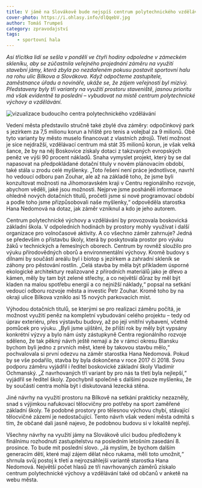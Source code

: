 ```yaml
---
title: V jámě na Slovákově bude nejspíš centrum polytechnického vzdělávání
cover-photo: https://i.ohlasy.info/dlQqebV.jpg
author: Tomáš Trumpeš
category: zpravodajství
tags:
    - sportovní hala
---
```


*Asi třicítka lidí se sešla v pondělí ve čtyři hodiny odpoledne v zámeckém skleníku, aby se zúčastnila veřejného projednání záměru na využití stavební jámy, která zbyla po nezdařeném pokusu postavit sportovní halu na rohu ulic Bílkova a Slovákova. Když odpočteme zastupitele, zaměstnance úřadu a novináře, ukáže se, že zájem veřejnosti byl mizivý. Představeny byly tři varianty na využití prostoru staveniště, jasnou prioritu má však evidentně ta poslední – vybudovat na místě centrum polytechnické výchovy a vzdělávání.*

<img src="https://i.ohlasy.info/oCqTdPS.jpg" alt="vizualizace budoucího centra polytechnického vzdělávání" class="img-responsive img-framed" data-author="Město Boskovice">

Vedení města představilo stručně také zbylé dva záměry: odpočinkový park s jezírkem za 7,5 milionu korun a hřiště pro tenis a volejbal za 9 milionů. Obě tyto varianty by město muselo financovat z vlastních zdrojů. Třetí možnost je sice nejdražší, vzdělávací centrum má stát 35 milionů korun, je však velká šance, že by na něj Boskovice získaly dotaci z takzvaných evropských peněz ve výši 90 procent nákladů. Snaha vymyslet projekt, který by se dal napasovat na předpokládané dotační tituly v novém plánovacím období, také stála u zrodu celé myšlenky. „Toto řešení není práce jednotlivce, navrhl ho vedoucí odboru pan Zouhar, ale až na základě toho, že jsme byli konzultovat možnosti na Jihomoravském kraji v Centru regionálního rozvoje, abychom věděli, jaké jsou možnosti. Nejprve jsme posháněli informace ohledně nových dotačních titulů, pročetli jsme si nové programovací období a podle toho jsme přizpůsobovali naše myšlenky,“ odpověděla starostka Hana Nedomová na dotaz, jak záměr vzniknul a kdo je jeho autorem.

Centrum polytechnické výchovy a vzdělávání by provozovala boskovická základní škola. V odpoledních hodinách by prostory mohly využívat i další organizace pro volnočasové aktivity. A co všechno záměr zahrnuje? Jedná se především o přístavbu školy, která by poskytovala prostor pro výuku žáků v technických a řemeslných oborech. Centrum by rovněž sloužilo pro výuku přírodovědných oborů a environmentální výchovy. Kromě budovy s dílnami by součástí areálu byl i biotop s jezírkem a zahradní skleník se záhony pro pěstování rostlin. „Celá stavba by měla být příkladem úsporné ekologické architektury realizované z přírodních materiálů jako je dřevo a kámen, měly by tam být zelené střechy, a co největší důraz by měl být kladen na malou spotřebu energií a co nejnižší náklady,“ popsal na setkání vedoucí odboru rozvoje města a investic Petr Zouhar. Kromě toho by na okraji ulice Bílkova vzniklo asi 15 nových parkovacích míst.

Výhodou dotačních titulů, se kterými se pro realizaci záměru počítá, je možnost využití peněz na kompletní vybudování celého projektu – tedy od úprav exteriéru, přes výstavbu budovy, až po její vnitřní vybavení, včetně pomůcek pro výuku. „Byli jsme ujištěni, že příští rok by měly být vypsány konkrétní výzvy a bylo nám ústy zástupkyně Centra regionálního rozvoje sděleno, že tak pěkný návrh ještě nemají a že v rámci okresu Blansku bychom byli jedno z prvních měst, které by takovou stavbu mělo,“ pochvalovala si první odezvu na záměr starostka Hana Nedomová. Pokud by se vše podařilo, stavba by byla dokončena v roce 2017 či 2018. Svou podporu záměru vyjádřil i ředitel boskovické základní školy Vladimír Ochmanský. „Z navrhovaných tří variant by pro nás ta třetí byla nejlepší,“ vyjádřil se ředitel školy. Zpochybnil společně s dalšími pouze myšlenku, že by součástí centra mohla být i diskutovaná lezecká stěna.

Jiné návrhy na využití prostoru na Bílkově na setkání prakticky nezazněly, snad s výjimkou nafukovací tělocvičny pro potřeby na sport zaměřené základní školy. Té podobné prostory pro tělesnou výchovu chybí, stávající tělocvičné zázemí je nedostačující. Tento návrh však vedení města odmítá s tím, že občané dali jasně najevo, že podobnou budovu si v lokalitě nepřejí.

Všechny návrhy na využití jámy na Slovákově ulici budou předloženy k finálnímu rozhodnutí zastupitelstvu na posledním letošním zasedání 8. prosince. To bude mít poslední slovo. „Já myslím, že bychom dalším generacím dětí, které mají zájem dělat něco rukama, měli toto umožnit,“ shrnula svůj postoj k třetí a nejrozsáhlejší variantě starostka Hana Nedomová. Největší počet hlasů ze tří navrhovaných záměrů získalo centrum polytechnické výchovy a vzdělávání také od občanů v anketě na webu města.
